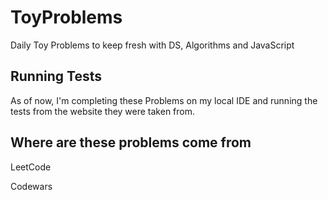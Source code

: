 # ToyProblems

Daily Toy Problems to keep fresh with DS, Algorithms and JavaScript

## Running Tests

As of now, I'm completing these Problems on my local IDE and running the tests from the website they were taken from.

## Where are these problems come from

LeetCode

Codewars
